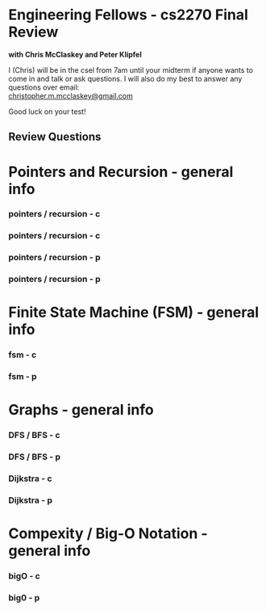 Engineering Fellows - cs2270 Final Review
=========================================
**with Chris McClaskey and Peter Klipfel** 

I (Chris) will be in the csel from 7am until your midterm if anyone wants to come in and 
talk or ask questions. I will also do my best to answer any questions over email:  
christopher.m.mcclaskey@gmail.com

Good luck on your test!


Review Questions
----------------

# Pointers and Recursion - general info

### pointers / recursion - c

### pointers / recursion - c

### pointers / recursion - p

### pointers / recursion - p

# Finite State Machine (FSM) - general info

### fsm - c

### fsm - p

# Graphs - general info

### DFS / BFS - c

### DFS / BFS - p

### Dijkstra - c

### Dijkstra - p

# Compexity / Big-O Notation - general info

### bigO - c

### big0 - p